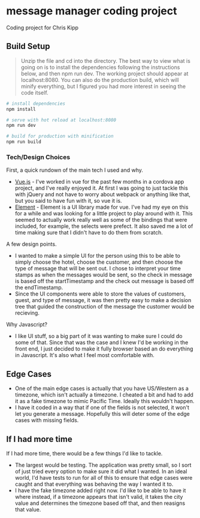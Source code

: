 # message manager coding project

 Coding project for Chris Kipp

## Build Setup

>Unzip the file and cd into the directory. The best way to view what is going on is to install the dependencies following the instructions below, and then npm run dev. The working project should appear at localhost:8080. You can also do the production build, which will minify everything, but I figured you had more interest in seeing the code itself.

``` bash
# install dependencies
npm install

# serve with hot reload at localhost:8080
npm run dev

# build for production with minification
npm run build
```

### Tech/Design Choices
First, a quick rundown of the main tech I used and why.
* [Vue.js](https://vuejs.org/) - I've worked in vue for the past few months in a cordova app project, and I've really enjoyed it. At first I was going to just tackle this with jQuery and not have to worry about webpack or anything like that, but you said to have fun with it, so vue it is.
* [Element](http://element.eleme.io/#/en-US) - Element is a UI library made for vue. I've had my eye on this for a while and was looking for a little project to play around with it. This seemed to actually work really well as some of the bindings that were included, for example, the selects were prefect. It also saved me a lot of time making sure that I didn't have to do them from scratch.

A few design points.
* I wanted to make a simple UI for the person using this to be able to simply choose the hotel, choose the customer, and then choose the type of message that will be sent out. I chose to interpret your time stamps as when the messages would be sent, so the check in message is based off the startTimestamp and the check out message is based off the endTimestamp.
* Since the UI components were able to store the values of customers, guest, and type of message, it was then pretty easy to make a decision tree that guided the construction of the message the customer would be recieving.

Why Javascript?
* I like UI stuff, so a big part of it was wanting to make sure I could do some of that. Since that was the case and I knew I'd be working in the front end, I just decided to make it fully browser based an do everything in Javascript. It's also what I feel most comfortable with.

## Edge Cases
* One of the main edge cases is actually that you have US/Western as a timezone, which isn't actually a timezone. I cheated a bit and had to add it as a fake timezone to mimic Pacific Time. Ideally this wouldn't happen.
* I have it coded in a way that if one of the fields is not selected, it won't let you generate a message. Hopefully this will deter some of the edge cases with missing fields.

## If I had more time
If I had more time, there would be a few things I'd like to tackle.
* The largest would be testing. The application was pretty small, so I sort of just tried every option to make sure it did what I wanted. In an ideal world, I'd have tests to run for all of this to ensure that edge cases were caught and that everything was behaving the way I wanted it to.
* I have the fake timezone added right now. I'd like to be able to have it where instead, if a timezone appears that isn't valid, it takes the city value and determines the timezone based off that, and then reasigns that value.



